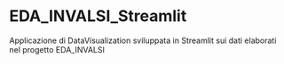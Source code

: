 # EDA_INVALSI_Streamlit
Applicazione di DataVisualization sviluppata in Streamlit sui dati elaborati nel progetto EDA_INVALSI
